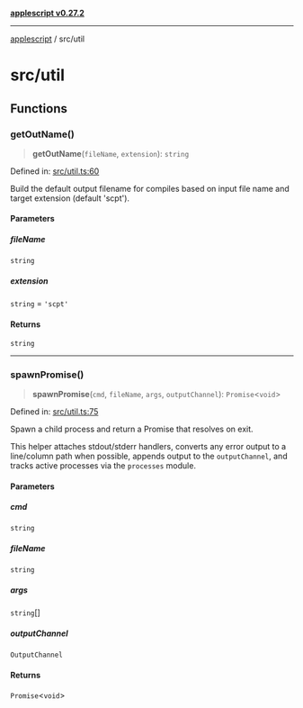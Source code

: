 [**applescript v0.27.2**](../README.md)

***

[applescript](../README.md) / src/util

# src/util

## Functions

### getOutName()

> **getOutName**(`fileName`, `extension`): `string`

Defined in: [src/util.ts:60](https://github.com/geordiekorper/vscode-applescript/blob/7655876c288a9ce66472b020f2746b303dfcb25c/src/util.ts#L60)

Build the default output filename for compiles based on input file name and
target extension (default 'scpt').

#### Parameters

##### fileName

`string`

##### extension

`string` = `'scpt'`

#### Returns

`string`

***

### spawnPromise()

> **spawnPromise**(`cmd`, `fileName`, `args`, `outputChannel`): `Promise`\<`void`\>

Defined in: [src/util.ts:75](https://github.com/geordiekorper/vscode-applescript/blob/7655876c288a9ce66472b020f2746b303dfcb25c/src/util.ts#L75)

Spawn a child process and return a Promise that resolves on exit.

This helper attaches stdout/stderr handlers, converts any error output to
a line/column path when possible, appends output to the `outputChannel`,
and tracks active processes via the `processes` module.

#### Parameters

##### cmd

`string`

##### fileName

`string`

##### args

`string`[]

##### outputChannel

`OutputChannel`

#### Returns

`Promise`\<`void`\>
